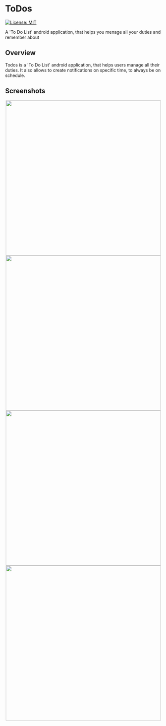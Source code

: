# ToDos
[![License: MIT](https://img.shields.io/badge/License-MIT-yellow.svg)](https://opensource.org/licenses/MIT)

A 'To Do List' android application, that helps you menage all your duties and remember about 

## Overview

Todos is a 'To Do List' android application, that helps users manage all their duties. It also allows to create notifications on specific time, to always be on schedule.

## Screenshots

<p align="center">
  <img src="https://user-images.githubusercontent.com/39924818/160791442-52eed4d8-ee55-4670-ac7e-d4dae467ca95.png?raw=true" width="500">
  <img src="https://user-images.githubusercontent.com/39924818/160791479-908d5791-3286-4870-bde6-f73a8de03836.png?raw=true" width="500">
  <img src="https://user-images.githubusercontent.com/39924818/160791501-fcb1d131-8f9c-47c5-81a2-b0da3bbed2bf.png?raw=true" width="500">
  <img src="https://user-images.githubusercontent.com/39924818/160791562-60801c90-70e8-40a1-b9c5-f43b653db37f.png?raw=true" width="500">
</p>
